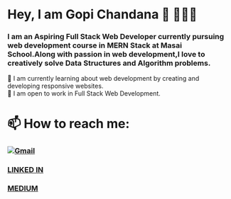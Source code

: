 # Hey, I am Gopi Chandana 👋 👩🏻‍💻

### I am an Aspiring Full Stack Web Developer currently pursuing  web development course in MERN Stack at Masai School.Along with passion in web development,I love to creatively solve Data Structures and Algorithm problems. 

🌱 I am currently learning about web development by creating and developing responsive websites.<br>
👯 I am open to work in Full Stack Web Development.

# 📫 How to reach me: 


 ###   [<img alt="Gmail" src="https://img.shields.io/badge/Gmail-D14836?style=for-the-badge&logo=gmail&logoColor=white" />](mailto:gopichandanasiri@gmail.com)
 ###  [LINKED IN](www.linkedin.com/in/gopichandana)
 ###  [MEDIUM](https://gopichandana.medium.com/)
 



